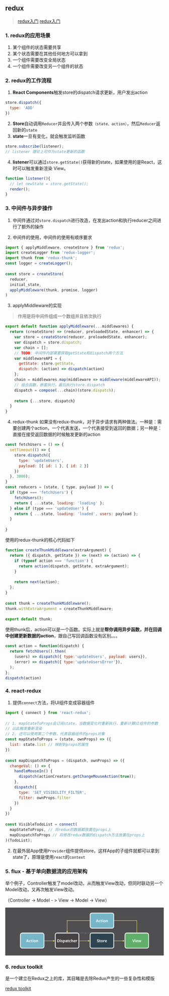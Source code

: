 ## redux
> [redux入门](http://www.ruanyifeng.com/blog/2016/09/redux_tutorial_part_one_basic_usages.html)
> [redux入门](http://www.ruanyifeng.com/blog/2016/09/redux_tutorial_part_two_async_operations.html)

### 1. redux的应用场景
1. 某个组件的状态需要共享
2. 某个状态需要在其他任何地方可以拿到
3. 一个组件需要改变全局状态
4. 一个组件需要改变另一个组件的状态

### 2. redux的工作流程
1. **React Components**触发store的dispatch请求更新，用户发出action
```js
store.dispatch({
  type: 'ADD'
})
```
2. **Store**自动调用```Reducer```并且传入两个参数```（state、action）```，然后```Reducer```返回新的```state```
3. **state**一旦有变化，就会触发监听函数
```js
store.subscribe(listener);
// listener 理论上可作为state更新的函数
```
4. **listener**可以通过```store.getState()```获得新的state，如果使用的是React，这时可以触发重新渲染 View。
```js
function listener(){
  // let newState = store.getState();
  render();
}
```

### 3. 中间件与异步操作
1. 中间件通过对```store.dispatch```进行改造，在发出action和执行reducer之间进行了额外的操作

2. 中间件的使用，中间件的使用有顺序要求
```js
import { applyMiddleware, createStore } from 'redux';
import createLogger from 'redux-logger';
import thunk from 'redux-thunk';
const logger = createLogger();

const store = createStore(
  reducer,
  initial_state,
  applyMiddleware(thunk, promise, logger)  
)
```

3. applyMiddleware的实现
> 作用是将中间件组成一个数组并且依次执行
```js
export default function applyMiddleware(...middlewares) {
  return (createStore) => (reducer, preloadedState, enhancer) => {
    var store = createStore(reducer, preloadedState, enhancer);
    var dispatch = store.dispatch;
    var chain = [];
    // TODO: 中间件内部需要获取getState和dispatch两个方法
    var middlewareAPI = {
      getState: store.getState,
      dispatch: (action) => dispatch(action)
    };
    chain = middlewares.map(middleware => middleware(middlewareAPI));
    // 组合函数，嵌套执行，最后执行store.dispatch
    dispatch = compose(...chain)(store.dispatch);

    return {...store, dispatch}
  }
}
```
4. redux-thunk
如果没有redux-thunk，对于异步请求有两种做法。一种是：需要创建两个action，一个代表发送，一个代表接受到返回的数据；另一种是：直接在接受返回数据的时候触发更新的action
```js
const fetchUsers = () => {
  setTimeout(() => {
    store.dispatch({
      type: 'updateUsers',
      payload: [{ id: 1 }, { id: 2 }]
    })
  }, 3000);
}
const reducers = (state, { type, payload }) => {
  if (type === 'fetchUsers') {
    fetchUsers();
    return { ...state, loading: 'loading' };
  } else if (type === 'updateUser') {
    return { ...state, loading: 'loaded', users: payload };
  }

}
```
使用的redux-thunk的核心代码如下
```js
function createThunkMiddleware(extraArgument) {
  return ({ dispatch, getState }) => (next) => (action) => {
    if (typeof action === 'function') {
      return action(dispatch, getState, extraArgument);
    }

    return next(action);
  };
}

const thunk = createThunkMiddleware();
thunk.withExtraArgument = createThunkMiddleware;

export default thunk;
```
使用thunk后，action可以是一个函数。实际上就是**帮你调用异步函数，并在回调中创建更新数据的action**，跟自己写回调函数没有区别。。。
```js
const action = function(dispatch) {
  return fetchUsers().then(
    (users) => dispatch({ type:'updateUsers', payload: users}),
    (error) => dispatch({ type:'updateUsersError'}),
  );
};
dispatch(action)
```


### 4. react-redux
1. 提供```connect```方法，将UI组件变成容器组件
```js
import { connect } from 'react-redux';

// 1. mapStateToProps会订阅state，当数据变化时重新执行，重新计算UI组件的参数
// 以此触发重新渲染
// 2. 还可以使用第二个参数，代表容器组件的props对象
const mapStateToProps = (state, ownProps) => ({
  list: state.list // 映射到props的属性
})

const mapDispatchToProps = (dispatch, ownProps) => ({
  changeVal: () => {
    handleMouseIn() {
      dispatch(actionCreators.getChangeMouseAction(true));
    },
    dispatch({
      type: 'SET_VISIBILITY_FILTER',
      filter: ownProps.filter
    })
  }
})

const VisibleTodoList = connect(
  mapStateToProps, // 将redux的数据都放置在props上
  mapDispatchToProps // 将修改redux数据的dispatch方法放置在props上
)(TodoList);
```
2. 在最外层App使用```Provider```组件提供store，这样App的子组件就都可以拿到state了，原理是使用```react```的```context```


### 5. flux - 基于单向数据流的应用架构
举个例子，Controller触发了model改动，从而触发View改动，但同时联动另一个Model改动，又再次触发View改动。

（Controller  -> Model - > View -> Model -> View）

![image](https://github.com/AddJunZ/Front-End/blob/master/img/flux.png)

### 6. redux toolkit
是一个建立在Redux之上的库，其目睹是去除Redux产生的一些复杂性和模版

[redux toolkit](https://www.freecodecamp.org/chinese/news/how-to-manage-state-in-a-react-app/#reduxtoolkit)

